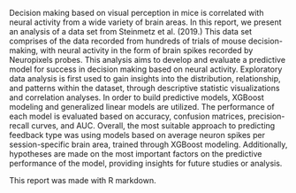 Decision making based on visual perception in mice is correlated with neural activity from a wide variety of brain areas. 
In this report, we present an analysis of a data set from Steinmetz et al. (2019.) This data set comprises of the data 
recorded from hundreds of trials of mouse decision-making, with neural activity in the form of brain spikes recorded by 
Neuropixels probes. This analysis aims to develop and evaluate a predictive model for success in decision making based on 
neural activity. Exploratory data analysis is first used to gain insights into the distribution, relationship, and patterns 
within the dataset, through descriptive statistic visualizations and correlation analyses. In order to build predictive models, 
XGBoost modeling and generalized linear models are utilized. The performance of each model is evaluated based on accuracy, 
confusion matrices, precision-recall curves, and AUC. Overall, the most suitable approach to predicting feedback type was 
using models based on average neuron spikes per session-specific brain area, trained through XGBoost modeling. Additionally, 
hypotheses are made on the most important factors on the predictive performance of the model, providing insights for future 
studies or analysis.

This report was made with R markdown.
